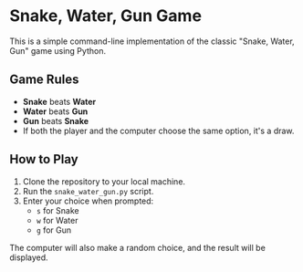 
# Snake, Water, Gun Game

This is a simple command-line implementation of the classic "Snake, Water, Gun" game using Python.

## Game Rules

- **Snake** beats **Water**
- **Water** beats **Gun**
- **Gun** beats **Snake**
- If both the player and the computer choose the same option, it's a draw.

## How to Play

1. Clone the repository to your local machine.
2. Run the `snake_water_gun.py` script.
3. Enter your choice when prompted:
   - `s` for Snake
   - `w` for Water
   - `g` for Gun

The computer will also make a random choice, and the result will be displayed.
